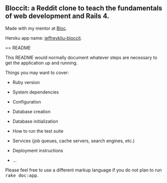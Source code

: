## Bloccit: a Reddit clone to teach the fundamentals of web development and Rails 4.

Made with my mentor at [Bloc](http://bloc.io).

Heroku app name: [jeffreykliu-bloccit](http://jeffreykliu-bloccit.herokuapp.com/).


== README

This README would normally document whatever steps are necessary to get the
application up and running.

Things you may want to cover:

* Ruby version

* System dependencies

* Configuration

* Database creation

* Database initialization

* How to run the test suite

* Services (job queues, cache servers, search engines, etc.)

* Deployment instructions

* ...


Please feel free to use a different markup language if you do not plan to run
<tt>rake doc:app</tt>.
